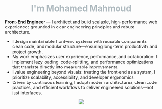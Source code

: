 <h1 align="center" style="color: #B0BBC0;"> I'm Mohamed Mahmoud</h1>

**Front-End Engineer** — I architect and build scalable, high-performance web experiences grounded in clear engineering principles and robust architecture.

- I design maintainable front-end systems with reusable components, clean code, and modular structure—ensuring long-term productivity and project growth.
- My work emphasizes user experience, performance, and collaboration: I implement lazy loading, code-splitting, and performance optimizations that translate directly into measurable improvements.
- I value engineering beyond visuals: treating the front-end as a system, I prioritize scalability, accessibility, and developer ergonomics.
- Driven by continuous learning, I adopt modern architectures, clean code practices, and efficient workflows to deliver engineered solutions—not just interfaces.
<p align="center">
  <a href="https://your-saas-link.com">
    <img src="https://svg-banners.vercel.app/api?type=glitch&text1=🚀%20MY%20MVP%20SAAS%20IS%20OUT&width=800&height=100" />
  </a>
</p>
